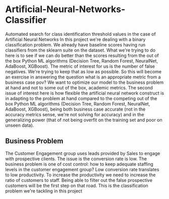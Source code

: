 # Artificial-Neural-Networks-Classifier

Automated search for class identification threshold values in the case of Artificial Neural Networks
In this project we're dealing with a binary classification problem. We already have baseline scores having run classifiers from the sklearn suite on the dataset. What we're trying to do here is to see if we can do better than the scores resulting from the out of the box Python ML algorithms (Decision Tree, Random Forest, NeuralNet, AdaBoost, XGBoost).
The metric of interest for us is the number of false negatives. We're trying to keep that as low as possible. So this will become an exercise in answering the question what is an appropriate metric from a business case pov? We want to optimize our model to the business problem at hand and not to some out of the box, academic metrics.
The second issue of interest here is how flexible the artificial neural network construct is in adapting to the problem at hand compared to the competing out of the box Python ML algorithms (Decision Tree, Random Forest, NeuralNet, AdaBoost, XGBoost), being both business case accurate (not in the accuracy metrics sense, we're not solving for accuracy) and in the generalizing power (that of not being overfit on the training set and poor on unseen data).


## Business Problem
The Customer Engagement group uses leads provided by Sales to engage with prospective clients. The issue is the conversion rate is low. The business problem is one of cost control: how to keep adequate staffing levels in the customer engagement group? Low conversion rate translates to low productivity. To increase the productivity we need to increase the ratio of customers to staff. Being able to filter out the false prospective customers will be the first step on that road. This is the classification problem we're tackling in this project
